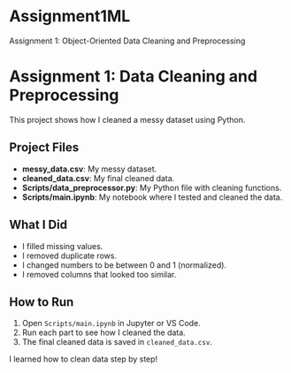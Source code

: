 # Assignment1ML
Assignment 1: Object-Oriented Data Cleaning and Preprocessing
# Assignment 1: Data Cleaning and Preprocessing

This project shows how I cleaned a messy dataset using Python.

## Project Files

- **messy_data.csv**: My messy dataset.
- **cleaned_data.csv**: My final cleaned data.
- **Scripts/data_preprocessor.py**: My Python file with cleaning functions.
- **Scripts/main.ipynb**: My notebook where I tested and cleaned the data.

## What I Did

- I filled missing values.
- I removed duplicate rows.
- I changed numbers to be between 0 and 1 (normalized).
- I removed columns that looked too similar.

## How to Run

1. Open `Scripts/main.ipynb` in Jupyter or VS Code.
2. Run each part to see how I cleaned the data.
3. The final cleaned data is saved in `cleaned_data.csv`.

I learned how to clean data step by step!
